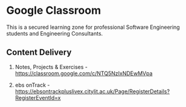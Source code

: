 # Google Classroom

This is a secured learning zone  for professional Software Engineering students and Engineering Consultants.

## Content Delivery

1. Notes, Projects & Exercises  - https://classroom.google.com/c/NTQ5NzIxNDEwMVpa

2. ebs onTrack - https://ebsontrackpluslivex.citylit.ac.uk/Page/RegisterDetails?RegisterEventId=x
